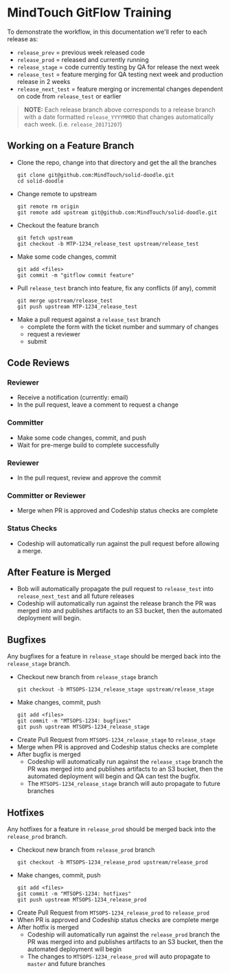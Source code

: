 MindTouch GitFlow Training
==========================

To demonstrate the workflow, in this documentation we'll refer to each release as:

* `release_prev` = previous week released code
* `release_prod` = released and currently running
* `release_stage` = code currently testing by QA for release the next week
* `release_test` = feature merging for QA testing next week and production release in 2 weeks
* `release_next_test` = feature merging or incremental changes dependent on code from `release_test` or earlier

> **NOTE:**
> Each release branch above corresponds to a release branch with a date formatted `release_YYYYMMDD` that changes automatically each week. (i.e. `release_20171207`)

## Working on a Feature Branch

* Clone the repo, change into that directory and get the all the branches
    ```
    git clone git@github.com:MindTouch/solid-doodle.git
    cd solid-doodle
    ```
* Change remote to upstream
    ```
    git remote rm origin
    git remote add upstream git@github.com:MindTouch/solid-doodle.git
    ```
* Checkout the feature branch
    ```
    git fetch upstream
    git checkout -b MTP-1234_release_test upstream/release_test
    ```
* Make some code changes, commit
    ```
    git add <files>
    git commit -m "gitflow commit feature"
    ```
* Pull `release_test` branch into feature, fix any conflicts (if any), commit
    ```
    git merge upstream/release_test
    git push upstream MTP-1234_release_test
	```
* Make a pull request against a `release_test` branch
	* complete the form with the ticket number and summary of changes
	* request a reviewer
	* submit

## Code Reviews

### Reviewer

* Receive a notification (currently: email)
* In the pull request, leave a comment to request a change

### Committer

* Make some code changes, commit, and push
* Wait for pre-merge build to complete successfully

### Reviewer

* In the pull request, review and approve the commit

### Committer or Reviewer

* Merge when PR is approved and Codeship status checks are complete

### Status Checks

* Codeship will automatically run against the pull request before allowing a merge.

## After Feature is Merged

* Bob will automatically propagate the pull request to `release_test` into `release_next_test` and all future releases
* Codeship will automatically run against the release branch the PR was merged into and publishes artifacts to an S3 bucket, then the automated deployment will begin.

## Bugfixes

Any bugfixes for a feature in `release_stage` should be merged back into the `release_stage` branch.

* Checkout new branch from `release_stage` branch
    ```
    git checkout -b MTSOPS-1234_release_stage upstream/release_stage
    ```
* Make changes, commit, push
    ```
    git add <files>
    git commit -m "MTSOPS-1234: bugfixes"
    git push upstream MTSOPS-1234_release_stage
    ```
* Create Pull Request from `MTSOPS-1234_release_stage` to `release_stage`
* Merge when PR is approved and Codeship status checks are complete
* After bugfix is merged
    * Codeship will automatically run against the `release_stage` branch the PR was merged into and publishes artifacts to an S3 bucket, then the automated deployment will begin and QA can test the bugfix.
    * The `MTSOPS-1234_release_stage` branch will auto propagate to future branches

## Hotfixes

Any hotfixes for a feature in `release_prod` should be merged back into the `release_prod` branch.

* Checkout new branch from `release_prod` branch
    ```
    git checkout -b MTSOPS-1234_release_prod upstream/release_prod
    ```
* Make changes, commit, push
    ```
    git add <files>
    git commit -m "MTSOPS-1234: hotfixes"
    git push upstream MTSOPS-1234_release_prod
    ```
* Create Pull Request from `MTSOPS-1234_release_prod` to `release_prod`
* When PR is approved and Codeship status checks are complete merge
* After hotfix is merged
    * Codeship will automatically run against the `release_prod` branch the PR was merged into and publishes artifacts to an S3 bucket, then the automated deployment will begin
    * The changes to `MTSOPS-1234_release_prod` will auto propagate to `master` and future branches
